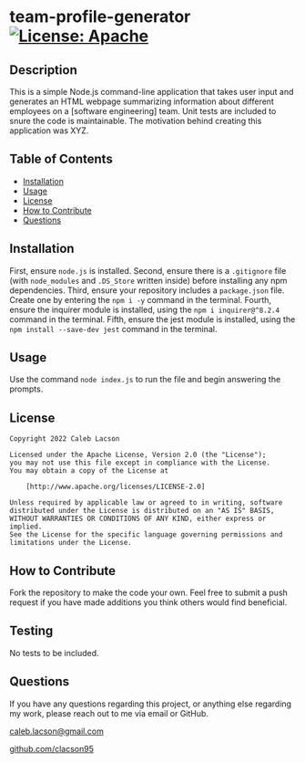 # team-profile-generator [![License: Apache](https://img.shields.io/badge/License-Apache_2.0-blue.svg)](https://opensource.org/licenses/Apache-2.0)

## Description
This is a simple Node.js command-line application that takes user input and generates an HTML webpage summarizing information about different employees on a [software engineering] team. Unit tests are included to snure the code is maintainable. The motivation behind creating this application was XYZ.

## Table of Contents
* [Installation](#installation)
* [Usage](#usage)
* [License](#license)
* [How to Contribute](#how-to-contribute)
* [Questions](#questions)

## Installation
First, ensure `node.js` is installed. Second, ensure there is a `.gitignore` file (with `node_modules` and `.DS_Store` written inside) before installing any npm dependencies. Third, ensure your repository includes a `package.json` file. Create one by entering the `npm i -y` command in the terminal. Fourth, ensure the inquirer module is installed, using the `npm i inquirer@^8.2.4` command in the terminal. Fifth, ensure the jest module is installed, using the `npm install --save-dev jest` command in the terminal.

## Usage
Use the command `node index.js` to run the file and begin answering the prompts.

## License

    Copyright 2022 Caleb Lacson

    Licensed under the Apache License, Version 2.0 (the "License");
    you may not use this file except in compliance with the License.
    You may obtain a copy of the License at

        [http://www.apache.org/licenses/LICENSE-2.0]

    Unless required by applicable law or agreed to in writing, software
    distributed under the License is distributed on an "AS IS" BASIS,
    WITHOUT WARRANTIES OR CONDITIONS OF ANY KIND, either express or implied.
    See the License for the specific language governing permissions and
    limitations under the License.

## How to Contribute
Fork the repository to make the code your own. Feel free to submit a push request if you have made additions you think others would find beneficial.

## Testing
No tests to be included.

## Questions
If you have any questions regarding this project, or anything else regarding my work, please reach out to me via email or GitHub.

[caleb.lacson@gmail.com](caleb.lacson@gmail.com)
  
[github.com/clacson95](github.com/clacson95)
